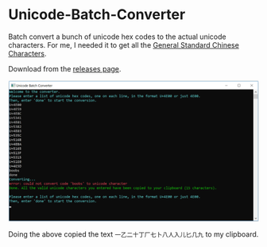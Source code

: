 # Unicode-Batch-Converter
Batch convert a bunch of unicode hex codes to the actual unicode characters. For me, I needed it to get all the [General Standard Chinese Characters](http://hanzidb.org/TGSCC-Unicode.txt).

Download from the [releases page](https://github.com/JimmyCushnie/Unicode-Batch-Converter/releases/latest).

![haha boobies](https://raw.githubusercontent.com/JimmyCushnie/Unicode-Batch-Converter/master/Screenshot.png)

Doing the above copied the text `一乙二十丁厂七卜八人入儿匕几九` to my clipboard.
